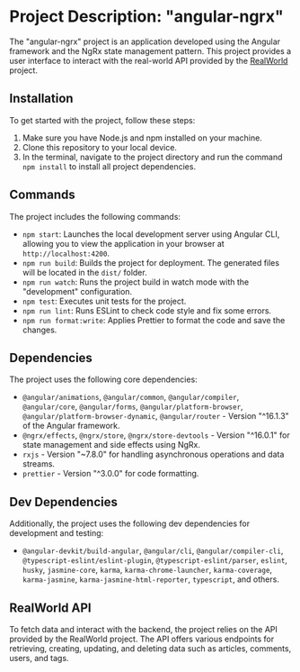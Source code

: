 # Project Description: "angular-ngrx"

The "angular-ngrx" project is an application developed using the Angular framework and the NgRx state management pattern. This project provides a user interface to interact with the real-world API provided by the [RealWorld](https://github.com/gothinkster/realworld) project.

## Installation

To get started with the project, follow these steps:

1. Make sure you have Node.js and npm installed on your machine.
2. Clone this repository to your local device.
3. In the terminal, navigate to the project directory and run the command `npm install` to install all project dependencies.

## Commands

The project includes the following commands:

- `npm start`: Launches the local development server using Angular CLI, allowing you to view the application in your browser at `http://localhost:4200`.
- `npm run build`: Builds the project for deployment. The generated files will be located in the `dist/` folder.
- `npm run watch`: Runs the project build in watch mode with the "development" configuration.
- `npm test`: Executes unit tests for the project.
- `npm run lint`: Runs ESLint to check code style and fix some errors.
- `npm run format:write`: Applies Prettier to format the code and save the changes.

## Dependencies

The project uses the following core dependencies:

- `@angular/animations`, `@angular/common`, `@angular/compiler`, `@angular/core`, `@angular/forms`, `@angular/platform-browser`, `@angular/platform-browser-dynamic`, `@angular/router` - Version "^16.1.3" of the Angular framework.
- `@ngrx/effects`, `@ngrx/store`, `@ngrx/store-devtools` - Version "^16.0.1" for state management and side effects using NgRx.
- `rxjs` - Version "~7.8.0" for handling asynchronous operations and data streams.
- `prettier` - Version "^3.0.0" for code formatting.

## Dev Dependencies

Additionally, the project uses the following dev dependencies for development and testing:

- `@angular-devkit/build-angular`, `@angular/cli`, `@angular/compiler-cli`, `@typescript-eslint/eslint-plugin`, `@typescript-eslint/parser`, `eslint`, `husky`, `jasmine-core`, `karma`, `karma-chrome-launcher`, `karma-coverage`, `karma-jasmine`, `karma-jasmine-html-reporter`, `typescript`, and others.

## RealWorld API

To fetch data and interact with the backend, the project relies on the API provided by the RealWorld project. The API offers various endpoints for retrieving, creating, updating, and deleting data such as articles, comments, users, and tags.
